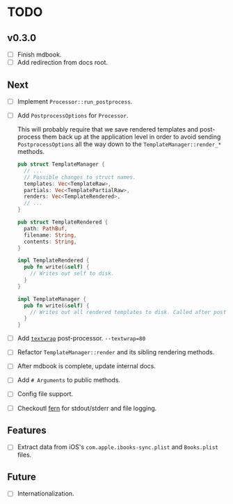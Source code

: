 # TODO

## v0.3.0

- [ ] Finish mdbook.
- [ ] Add redirection from docs root.

## Next

- [ ] Implement `Processor::run_postprocess`.
- [ ] Add `PostprocessOptions` for `Processor`.

  This will probably require that we save rendered templates and post-
  process them back up at the application level in order to avoid sending
  `PostprocessOptions` all the way down to the `TemplateManager::render_*`
  methods.

  ```rust
  pub struct TemplateManager {
    // ...
    // Possible changes to struct names.
    templates: Vec<TemplateRaw>,
    partials: Vec<TemplatePartialRaw>,
    renders: Vec<TemplateRendered>,
    // ...
  }

  pub struct TemplateRendered {
    path: PathBuf,
    filename: String,
    contents: String,
  }

  impl TemplateRendered {
    pub fn write(&self) {
      // Writes out self to disk.
    }
  }

  impl TemplateManager {
    pub fn write(&self) {
      // Writes out all rendered templates to disk. Called after post-processing.
    }
  }
  ```

- [ ] Add [`textwrap`][textwrap] post-processor. `--textwrap=80`
- [ ] Refactor `TemplateManager::render` and its sibling rendering methods.
- [ ] After mdbook is complete, update internal docs.
- [ ] Add `# Arguments` to public methods.
- [ ] Config file support.
- [ ] Checkoutl [fern][fern] for stdout/stderr and file logging.

## Features

- [ ] Extract data from iOS's `com.apple.ibooks-sync.plist` and `Books.plist` files.

## Future

- [ ] Internationalization.

[fern]: https://docs.rs/fern/latest/fern/
[textwrap]: https://docs.rs/textwrap/latest/textwrap/
